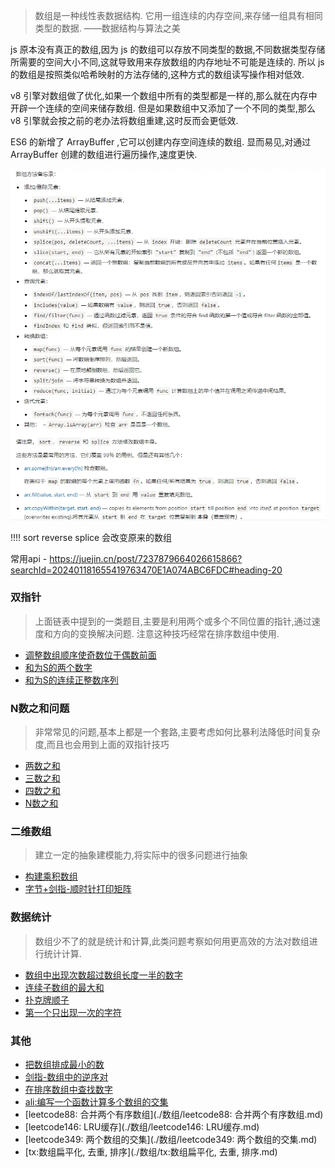 > 数组是一种线性表数据结构. 它用一组连续的内存空间,来存储一组具有相同类型的数据. ——数据结构与算法之美

js 原本没有真正的数组,因为 js 的数组可以存放不同类型的数据,不同数据类型存储所需要的空间大小不同,这就导致用来存放数组的内存地址不可能是连续的. 所以 js 的数组是按照类似哈希映射的方法存储的,这种方式的数组读写操作相对低效. 

v8 引擎对数组做了优化,如果一个数组中所有的类型都是一样的,那么就在内存中开辟一个连续的空间来储存数组. 但是如果数组中又添加了一个不同的类型,那么 v8 引擎就会按之前的老办法将数组重建,这时反而会更低效. 

ES6 的新增了 ArrayBuffer ,它可以创建内存空间连续的数组. 显而易见,对通过 ArrayBuffer 创建的数组进行遍历操作,速度更快. 

![Alt text](../images/image-5.png)

!!!! sort reverse splice 会改变原来的数组

常用api - https://juejin.cn/post/7237879664026615866?searchId=202401181655419763470E1A074ABC6FDC#heading-20

### 双指针

> 上面链表中提到的一类题目,主要是利用两个或多个不同位置的指针,通过速度和方向的变换解决问题. 注意这种技巧经常在排序数组中使用. 

- [调整数组顺序使奇数位于偶数前面](./数组/调整数组顺序使奇数位于偶数前面.md)
- [和为S的两个数字](./数组/和为S的两个数字.md)
- [和为S的连续正整数序列](./数组/和为S的连续正整数序列.md)

### N数之和问题

> 非常常见的问题,基本上都是一个套路,主要考虑如何比暴利法降低时间复杂度,而且也会用到上面的双指针技巧

- [两数之和](./数组/两数之和)
- [三数之和](./数组/三数之和)
- [四数之和](./数组/四数之和)
- [N数之和](./数组/N数之和)

### 二维数组

> 建立一定的抽象建模能力,将实际中的很多问题进行抽象

- [构建乘积数组](./数组/构建乘积数组)
- [字节+剑指-顺时针打印矩阵](./数组/字节+剑指-顺时针打印矩阵)


### 数据统计

> 数组少不了的就是统计和计算,此类问题考察如何用更高效的方法对数组进行统计计算. 

- [数组中出现次数超过数组长度一半的数字](./数组/数组中出现次数超过数组长度一半的数字.md)
- [连续子数组的最大和](./数组/连续子数组的最大和.md)
- [扑克牌顺子](./数组/扑克牌顺子.md)
- [第一个只出现一次的字符](./数组/第一个只出现一次的字符.md)


### 其他

- [把数组排成最小的数](./数组/把数组排成最小的数.md)
- [剑指-数组中的逆序对](./数组/剑指-数组中的逆序对.md)
- [在排序数组中查找数字](./数组/在排序数组中查找数字.md)
- [ali:编写一个函数计算多个数组的交集](./数组/ali:编写一个函数计算多个数组的交集.md)
- [leetcode88: 合并两个有序数组](./数组/leetcode88: 合并两个有序数组.md)
- [leetcode146: LRU缓存](./数组/leetcode146: LRU缓存.md)
- [leetcode349: 两个数组的交集](./数组/leetcode349: 两个数组的交集.md)
- [tx:数组扁平化, 去重, 排序](./数组/tx:数组扁平化, 去重, 排序.md)